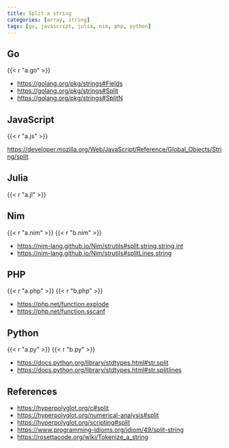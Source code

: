 ```yaml
---
title: Split a string
categories: [array, string]
tags: [go, javascript, julia, nim, php, python]
---
```


## Go

{{< r "a.go" >}}

- <https://golang.org/pkg/strings#Fields>
- <https://golang.org/pkg/strings#Split>
- <https://golang.org/pkg/strings#SplitN>

## JavaScript

{{< r "a.js" >}}

<https://developer.mozilla.org/Web/JavaScript/Reference/Global_Objects/String/split>

## Julia

{{< r "a.jl" >}}

## Nim

{{< r "a.nim" >}}
{{< r "b.nim" >}}

- <https://nim-lang.github.io/Nim/strutils#split,string,string,int>
- <https://nim-lang.github.io/Nim/strutils#splitLines,string>

## PHP

{{< r "a.php" >}}
{{< r "b.php" >}}

- <https://php.net/function.explode>
- <https://php.net/function.sscanf>

## Python

{{< r "a.py" >}}
{{< r "b.py" >}}

- <https://docs.python.org/library/stdtypes.html#str.split>
- <https://docs.python.org/library/stdtypes.html#str.splitlines>

## References

- <https://hyperpolyglot.org/c#split>
- <https://hyperpolyglot.org/numerical-analysis#split>
- <https://hyperpolyglot.org/scripting#split>
- <https://www.programming-idioms.org/idiom/49/split-string>
- <https://rosettacode.org/wiki/Tokenize_a_string>
